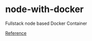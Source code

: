 # node-with-docker
Fullstack node based Docker Container

[Reference](https://www.section.io/engineering-education/build-and-dockerize-a-full-stack-react-app-with-nodejs-and-nginx/)